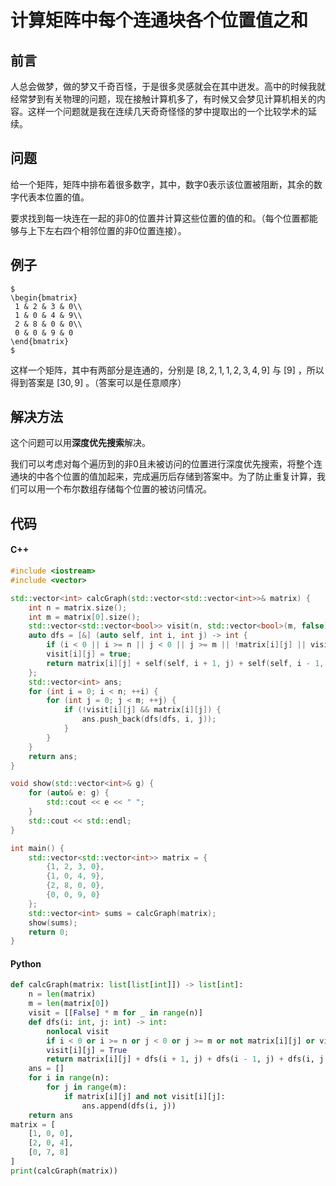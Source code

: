 计算矩阵中每个连通块各个位置值之和
=============================

## 前言

人总会做梦，做的梦又千奇百怪，于是很多灵感就会在其中迸发。高中的时候我就经常梦到有关物理的问题，现在接触计算机多了，有时候又会梦见计算机相关的内容。这样一个问题就是我在连续几天奇奇怪怪的梦中提取出的一个比较学术的延续。

## 问题

给一个矩阵，矩阵中排布着很多数字，其中，数字0表示该位置被阻断，其余的数字代表本位置的值。

要求找到每一块连在一起的非0的位置并计算这些位置的值的和。（每个位置都能够与上下左右四个相邻位置的非0位置连接）。

## 例子

```
$
\begin{bmatrix}
 1 & 2 & 3 & 0\\
 1 & 0 & 4 & 9\\
 2 & 8 & 0 & 0\\
 0 & 0 & 9 & 0
\end{bmatrix}
$
```

这样一个矩阵，其中有两部分是连通的，分别是 $[8,2,1,1,2,3,4,9]$ 与 $[9]$ ，所以得到答案是 $[30, 9]$ 。（答案可以是任意顺序）

## 解决方法

这个问题可以用**深度优先搜索**解决。

我们可以考虑对每个遍历到的非0且未被访问的位置进行深度优先搜索，将整个连通块的中各个位置的值加起来，完成遍历后存储到答案中。为了防止重复计算，我们可以用一个布尔数组存储每个位置的被访问情况。

## 代码

#### C++

```c++
#include <iostream>
#include <vector>

std::vector<int> calcGraph(std::vector<std::vector<int>>& matrix) {
    int n = matrix.size();
    int m = matrix[0].size();
    std::vector<std::vector<bool>> visit(n, std::vector<bool>(m, false));
    auto dfs = [&] (auto self, int i, int j) -> int {
        if (i < 0 || i >= n || j < 0 || j >= m || !matrix[i][j] || visit[i][j]) return 0;
        visit[i][j] = true;
        return matrix[i][j] + self(self, i + 1, j) + self(self, i - 1, j) + self(self, i, j + 1) + self(self, i, j - 1);
    };
    std::vector<int> ans;
    for (int i = 0; i < n; ++i) {
        for (int j = 0; j < m; ++j) {
            if (!visit[i][j] && matrix[i][j]) {
                ans.push_back(dfs(dfs, i, j));
            }
        }
    }
    return ans;
}

void show(std::vector<int>& g) {
    for (auto& e: g) {
        std::cout << e << " ";
    }
    std::cout << std::endl;
}

int main() {
    std::vector<std::vector<int>> matrix = {
        {1, 2, 3, 0},
        {1, 0, 4, 9},
        {2, 8, 0, 0},
        {0, 0, 9, 0}
    };
    std::vector<int> sums = calcGraph(matrix);
    show(sums);
    return 0;
}
```

#### Python

```python
def calcGraph(matrix: list[list[int]]) -> list[int]:
    n = len(matrix)
    m = len(matrix[0])
    visit = [[False] * m for _ in range(n)]
    def dfs(i: int, j: int) -> int:
        nonlocal visit
        if i < 0 or i >= n or j < 0 or j >= m or not matrix[i][j] or visit[i][j]: return 0
        visit[i][j] = True
        return matrix[i][j] + dfs(i + 1, j) + dfs(i - 1, j) + dfs(i, j + 1) + dfs(i, j - 1)
    ans = []
    for i in range(n):
        for j in range(m):
            if matrix[i][j] and not visit[i][j]:
                ans.append(dfs(i, j))
    return ans
matrix = [
    [1, 0, 0],
    [2, 0, 4],
    [0, 7, 8]
]
print(calcGraph(matrix))
```
